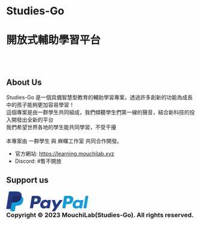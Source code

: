 # Studies-Go

# 開放式輔助學習平台

<br></br>

## About Us

Studies-Go 是一個具備智慧型教育的輔助學習專案，透過許多創新的功能為成長中的孩子能夠更加容易學習！
<br>
這個專案是由一群學生共同組成，我們傾聽學生們第一線的聲音，結合新科技的投入開發出全新的平台
<br>
我們希望世界各地的學生能共同學習，不受干擾
<br><br>
本專案由 一群學生 與 麻糬工作室 共同合作開發。


* 官方網站: https://learning.mouchilab.xyz
* Discord: #暫不開放



## Support us

<div style="width: 220px;height: 30px;">
    <a href="https://paypal.me/mouchi3398">
        <p align="center"><img src="https://github.com/Studies-Go/.github/blob/main/img/PayPal.png" ></p>
    </a>
</div>

### Copyright © 2023 MouchiLab(Studies-Go). All rights reserved.

